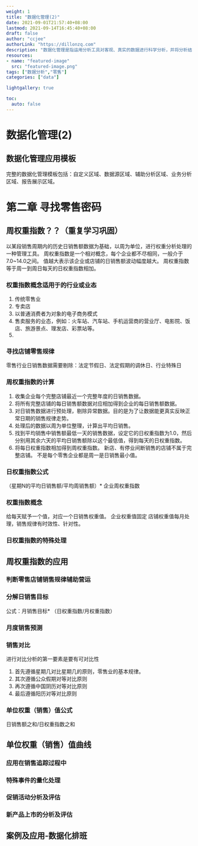 ```yaml
---
weight: 1
title: "数据化管理(2)"
date: 2021-09-01T21:57:40+08:00
lastmod: 2021-09-14T16:45:40+08:00
draft: false
author: "ccjee"
authorLink: "https://dillonzq.com"
description: "数据化管理是指运用分析工具对客观、真实的数据进行科学分析，并将分析结果运用到生产、营运、销售等各个环节中去的一种管理方法"
resources:
- name: "featured-image"
  src: "featured-image.png"
tags: ["数据分析","零售"]
categories: ["data"]

lightgallery: true

toc:
  auto: false
---
```

<!--more-->

# 数据化管理(2)
## 数据化管理应用模板
完整的数据化管理模板包括：自定义区域、数据源区域、辅助分析区域、业务分析区域、报告展示区域。
# 第二章 寻找零售密码
## 周权重指数？？（重复学习巩固）
以某段销售周期内的历史日销售额数据为基础，以周为单位，进行权重分析处理的一种管理工具。
周权重指数是一个相对概念，每个企业都不尽相同，一般介于7.0~14.0之间。
值越大表示该企业或店铺的日销售额波动幅度越大。
周权重指数等于周一到周日每天的日权重指数相加。
### 权重指数概念适用于的行业或业态
1. 传统零售业
2. 专卖店
3. 以普通消费者为对象的电子商务模式
4. 售卖服务的业态，例如：火车站、汽车站、手机运营商的营业厅、电影院、饭店、旅游景点、理发店、彩票站等。
5. 
### 寻找店铺零售规律
零售行业日销售数据需要剔除：法定节假日、法定假期的调休日、行业特殊日
### 周权重指数的计算
1. 收集企业每个完整店铺最近一个完整年度的日销售数据。
2. 将所有完整店铺的每日销售额数据对应相加得到企业的每日销售额数据。
3. 对日销售数据进行预处理，剔除异常数据。目的是为了让数据能更真实反映正常日期的销售规律走势。
4. 处理后的数据以周为单位整理，计算出平均日销售。
5. 找到平均销售中销售额最低一天的销售数据，设定它的日权重指数为1.0，然后分别用其余六天的平均日销售额除以这个最低值，得到每天的日权重指数。
6. 将每日权重指数相加得到周权重指数。
新店、有停业间断销售的店铺不属于完整店铺。
不是每个零售企业都是周一是日销售最小值。
### 日权重指数公式
（星期N的平均日销售额/平均周销售额）* 企业周权重指数
### 权重指数概念
给每天赋予一个值，对应一个日销售权重值。
企业权重值固定
店铺权重值每月处理，销售规律有时效性、针对性。
### 日权重指数的特殊处理
## 周权重指数的应用
### 判断零售店铺销售规律辅助营运
### 分解日销售目标
公式：月销售目标* （日权重指数/月权重指数）
### 月度销售预测
### 销售对比
进行对比分析的第一要素是要有可对比性
1. 首先遵循星期几对比星期几的原则，零售业的基本规律。
2. 其次遵循公众假期对等对比原则
3. 再次遵循中国阴历对等对比原则
4. 最后遵循阳历对等对比原则
### 单位权重（销售）值公式
日销售额之和/日权重指数之和
## 单位权重（销售）值曲线
### 应用在销售追踪过程中
### 特殊事件的量化处理
### 促销活动分析及评估
### 新产品上市的分析及评估
## 案例及应用-数据化排班